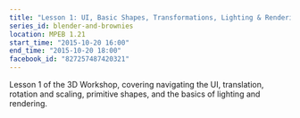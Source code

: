 ```yaml
---
title: "Lesson 1: UI, Basic Shapes, Transformations, Lighting & Rendering"
series_id: blender-and-brownies
location: MPEB 1.21
start_time: "2015-10-20 16:00"
end_time: "2015-10-20 18:00"
facebook_id: "827257487420321"
---
```


Lesson 1 of the 3D Workshop, covering navigating the UI, translation, rotation and scaling, primitive shapes, and the basics of lighting and rendering.
